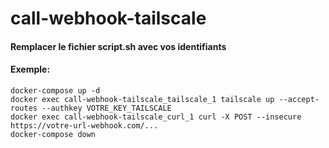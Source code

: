 # call-webhook-tailscale

#### Remplacer le fichier script.sh avec vos identifiants
#### Exemple:
```
docker-compose up -d
docker exec call-webhook-tailscale_tailscale_1 tailscale up --accept-routes --authkey VOTRE_KEY_TAILSCALE
docker exec call-webhook-tailscale_curl_1 curl -X POST --insecure https://votre-url-webhook.com/...
docker-compose down
```
